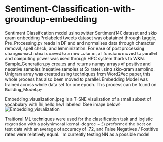 # Sentiment-Classification-with-groundup-embedding
Sentiment Classification model using twitter Sentiment140 dataset and skip gram embedding 
Prelabeled tweets dataset was obatained through kaggle, Pre_Processing.py reads in DF and and normalizes data through character removal, spell check, and lemminization. For ease of post processing changes each step is saved to a new column, all funcions moved to parallel and computing power was used through HPC system thanks to W&M. Sample_Generation.py creates and returns numpy arrays of positive and negative samples (negative samples at 5x rate) using skip-gram sampling, Unigram array was created using techniques from Word2Vec paper, this whole process has also been moved to parallel. Embedding Model was trained across whole data set for one epoch.
This process can be found on Building_Model.py


Embedding_visualization.jpeg is a T-SNE visulization of a small subset of vocabulary with [hi,hello,hey] labeled. 
(See image below)
![Embedding_visualization](https://user-images.githubusercontent.com/106636917/197554027-45fe2ca4-836d-4fef-bf81-6f58868f3f67.jpeg)

Traitional ML techniques were used for the classification task and logistic regression with a polynimonal kernal (degree = 2) preformed the best on test data with an average of accuracy of .72, and False Negatives / Postitive rates were relatively equal. I'm currently testing NN as a possible model 
